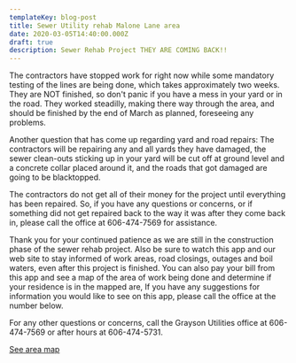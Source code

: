 ```yaml
---
templateKey: blog-post
title: Sewer Utility rehab Malone Lane area
date: 2020-03-05T14:40:00.000Z
draft: true
description: Sewer Rehab Project THEY ARE COMING BACK!!
---
```

The contractors have stopped work for right now while some mandatory testing of the lines are being done, which takes approximately two weeks.  They are NOT finished, so don't panic if you have a mess in your yard or in the road.  They worked steadilly, making there way through the area, and should be finished by the end of March as planned, foreseeing any problems.  

Another question that has come up regarding yard and road repairs:  The contractors will be repairing any and all yards they have damaged, the sewer clean-outs sticking up in your yard will be cut off at ground level and a concrete collar placed around it, and the roads that got damaged are going to be blacktopped.  

The contractors do not get all of their money for the project until everything has been repaired.  So, if you have any questions or concerns, or if something did not get repaired back to the way it was after they come back in, please call the office at 606-474-7569 for assistance. 

Thank you for your continued patience as we are still in the construction phase of the sewer rehab project.  Also be sure to watch this app and our web site to stay informed of work areas, road closings, outages and boil waters, even after this project is finished.  You can also pay your bill from this app and see a map of the area of work being done and determine if your residence is in the mapped are, If you have any suggestions for information you would like to see on this app, please call the office at the number below. 

For any other questions or concerns, call the Grayson Utilities office at 606-474-7569 or after hours at 606-474-5731.

[See area map](https://graysonutilities.geosync.cloud/map/)
